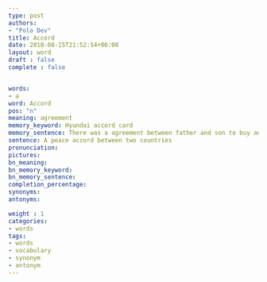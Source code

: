 ```yaml
---
type: post
authors:
- "Polo Dev"
title: Accord
date: 2018-08-15T21:52:54+06:00
layout: word
draft : false
complete : false


words:
- a
word: Accord
pos: "n"
meaning: agreement
memory_keyword: Hyundai accord card
memory_sentence: There was a agreement between father and son to buy an Hyundai accord car
sentence: A peace accord between two countries
pronunciation:
pictures:
bn_meaning: 
bn_memory_keyword: 
bn_memory_sentence:
completion_percentage:
synonyms:
antonyms:

weight : 1
categories:
- words
tags:
- words
- vocabulary
- synonym
- antonym
---
```

